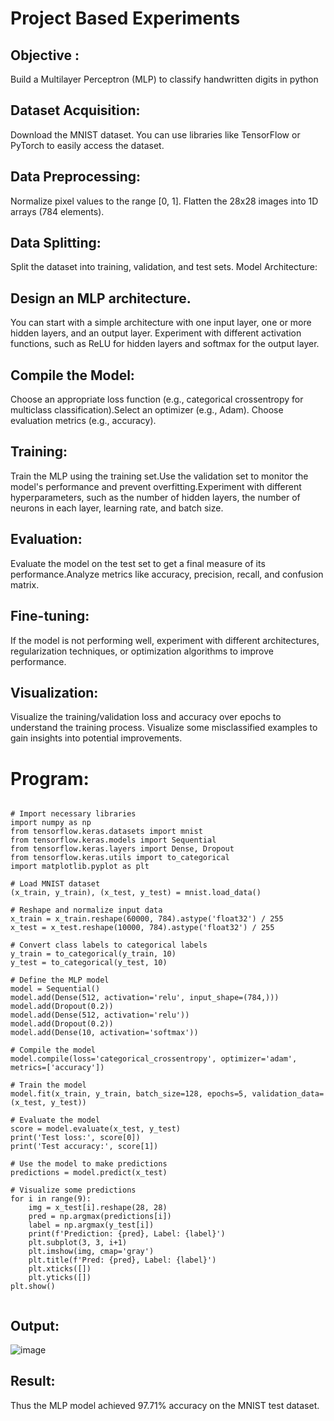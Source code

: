 # Project Based Experiments
## Objective :
 Build a Multilayer Perceptron (MLP) to classify handwritten digits in python
## Dataset Acquisition:
Download the MNIST dataset. You can use libraries like TensorFlow or PyTorch to easily access the dataset.
## Data Preprocessing:
Normalize pixel values to the range [0, 1].
Flatten the 28x28 images into 1D arrays (784 elements).
## Data Splitting:

Split the dataset into training, validation, and test sets.
Model Architecture:
## Design an MLP architecture. 
You can start with a simple architecture with one input layer, one or more hidden layers, and an output layer.
Experiment with different activation functions, such as ReLU for hidden layers and softmax for the output layer.
## Compile the Model:
Choose an appropriate loss function (e.g., categorical crossentropy for multiclass classification).Select an optimizer (e.g., Adam).
Choose evaluation metrics (e.g., accuracy).
## Training:
Train the MLP using the training set.Use the validation set to monitor the model's performance and prevent overfitting.Experiment with different hyperparameters, such as the number of hidden layers, the number of neurons in each layer, learning rate, and batch size.
## Evaluation:

Evaluate the model on the test set to get a final measure of its performance.Analyze metrics like accuracy, precision, recall, and confusion matrix.
## Fine-tuning:
If the model is not performing well, experiment with different architectures, regularization techniques, or optimization algorithms to improve performance.
## Visualization:
Visualize the training/validation loss and accuracy over epochs to understand the training process. Visualize some misclassified examples to gain insights into potential improvements.

# Program:

```

# Import necessary libraries
import numpy as np
from tensorflow.keras.datasets import mnist
from tensorflow.keras.models import Sequential
from tensorflow.keras.layers import Dense, Dropout
from tensorflow.keras.utils import to_categorical
import matplotlib.pyplot as plt

# Load MNIST dataset
(x_train, y_train), (x_test, y_test) = mnist.load_data()

# Reshape and normalize input data
x_train = x_train.reshape(60000, 784).astype('float32') / 255
x_test = x_test.reshape(10000, 784).astype('float32') / 255

# Convert class labels to categorical labels
y_train = to_categorical(y_train, 10)
y_test = to_categorical(y_test, 10)

# Define the MLP model
model = Sequential()
model.add(Dense(512, activation='relu', input_shape=(784,)))
model.add(Dropout(0.2))
model.add(Dense(512, activation='relu'))
model.add(Dropout(0.2))
model.add(Dense(10, activation='softmax'))

# Compile the model
model.compile(loss='categorical_crossentropy', optimizer='adam', metrics=['accuracy'])

# Train the model
model.fit(x_train, y_train, batch_size=128, epochs=5, validation_data=(x_test, y_test))

# Evaluate the model
score = model.evaluate(x_test, y_test)
print('Test loss:', score[0])
print('Test accuracy:', score[1])

# Use the model to make predictions
predictions = model.predict(x_test)

# Visualize some predictions
for i in range(9):
    img = x_test[i].reshape(28, 28)
    pred = np.argmax(predictions[i])
    label = np.argmax(y_test[i])
    print(f'Prediction: {pred}, Label: {label}')
    plt.subplot(3, 3, i+1)
    plt.imshow(img, cmap='gray')
    plt.title(f'Pred: {pred}, Label: {label}')
    plt.xticks([])
    plt.yticks([])
plt.show()


```

## Output:

![image](https://github.com/user-attachments/assets/d14aa1ee-b5c1-44c5-93e9-e8fa01ec3d38)


## Result: 

Thus the MLP model achieved 97.71% accuracy on the MNIST test dataset.

